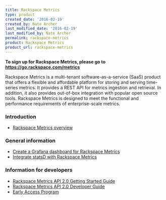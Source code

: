 ```yaml
---
title: Rackspace Metrics
type: product
created_date: '2016-02-19'
created_by: Nate Archer
last_modified_date: '2016-02-19'
last_modified_by: Nate Archer
permalink: rackspace-metrics
product: Rackspace Metrics
product_url: rackspace-metrics
---
```


**To sign up for Rackspace Metrics, please go to <https://go.rackspace.com/metrics>**

Rackspace Metrics is a multi-tenant software-as-a-service (SaaS) product that offers a flexible and affordable platform for storing and serving time-series metrics. It provides a REST API for metrics ingestion and retrieval. In addition, it also provides out-of-box integration with popular open source tools. Rackspace Metrics is designed to meet the functional and performance requirements of enterprise-scale metrics.

### Introduction

- [Rackspace Metrics overview](/support/how-to/rackspace-metrics-overview)

### General information

- [Create a Grafana dashboard for Rackspace Metrics](/support/how-to/create-a-grafana-dashboard-for-rackspace-metrics)
- [Integrate statsD with Rackspace Metrics](/support/how-to/integrate-statsd-with-rackspace-metrics)

### Information for developers

- [Rackspace Metrics API 2.0 Getting Started Guide](https://docs.rackspace.com/docs/metrics/v2/developer-guide/#getting-started)
- [Rackspace Metrics API 2.0 Developer Guide](https://docs.rackspace.com/docs/metrics/v2/developer-guide/)
- [Early Access Program](https://developer.rackspace.com/docs/metrics/v2/getting-started/)
